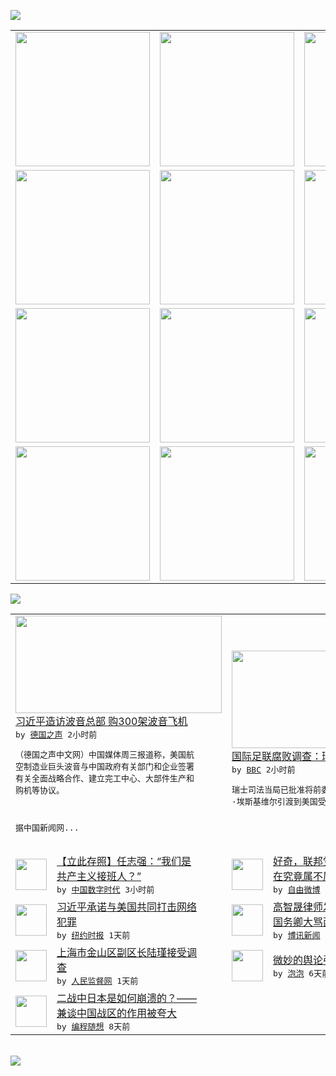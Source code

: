 

<a href="https://github.com/greatfire/z/raw/master/FreeBrowser.apk"><img src="https://raw.githubusercontent.com/greatfire/wiki/master/x/header.png" /></a><table><tr><td width="262" align="center" valign="center"><a href="https://github.com/greatfire/wiki/wiki/nyt" title="纽约时报中文网 国际纵览"><img src="https://raw.githubusercontent.com/greatfire/wiki/master/x/nyt_flag.png" width="215"/></a></td><td width="262" align="center" valign="center"><a href="https://github.com/greatfire/wiki/wiki/dw" title=""><img src="https://raw.githubusercontent.com/greatfire/wiki/master/x/dw_flag.png" width="215"/></a></td><td width="262" align="center" valign="center"><a href="https://github.com/greatfire/wiki/wiki/rmjd" title=""><img src="https://raw.githubusercontent.com/greatfire/wiki/master/x/rmjd_flag.png" width="215"/></a></td></tr><tr><td width="262" align="center" valign="center"><a href="https://github.com/paopaonetizen/website" title="泡泡 - 未经审查的互联网信息"><img src="https://raw.githubusercontent.com/greatfire/wiki/master/x/pp_flag.png" width="215"/></a></td><td width="262" align="center" valign="center"><a href="https://github.com/getlantern/mirror" title="以及自由微博和GreatFire.org官方中文论坛"><img src="https://raw.githubusercontent.com/greatfire/wiki/master/x/lantern_flag.png" width="215"/></a></td><td width="262" align="center" valign="center"><a href="https://github.com/cdtmirrors/m/" title=""><img src="https://raw.githubusercontent.com/greatfire/wiki/master/x/cdt_flag.png" width="215"/></a></td></tr><tr><td width="262" align="center" valign="center"><a href="https://github.com/program-think/blog" title="编程随想的博客"><img src="https://raw.githubusercontent.com/greatfire/wiki/master/x/pt_flag.png" width="215"/></a></td><td width="262" align="center" valign="center"><a href="https://github.com/greatfire/wiki/wiki/bbc" title=""><img src="https://raw.githubusercontent.com/greatfire/wiki/master/x/bbc_flag.png" width="215"/></a></td><td width="262" align="center" valign="center"><a href="https://github.com/freeweibo/s" title="自由微博 - 匿名和不受屏蔽的新浪微博搜索"><img src="https://raw.githubusercontent.com/greatfire/wiki/master/x/fw_flag.png" width="215"/></a></td></tr><tr><td width="262" align="center" valign="center"><a href="https://github.com/greatfire/wiki/wiki/google" title=""><img src="https://raw.githubusercontent.com/greatfire/wiki/master/x/google_flag.png" width="215"/></a></td><td width="262" align="center" valign="center"><a href="https://github.com/bxnews/boxun" title=""><img src="https://raw.githubusercontent.com/greatfire/wiki/master/x/bx_flag.png" width="215"/></a></td><td width="262" align="center" valign="center"><a href="https://github.com/greatfire/wiki/wiki/open-source" title="欢迎访问GreatFire.org开发者项目网站"><img src="https://raw.githubusercontent.com/greatfire/wiki/master/x/open-source_flag.png" width="215"/></a></td></tr></table><img src="https://raw.githubusercontent.com/greatfire/wiki/master/x/newsfeed text.png" /><table cols="4"><tr><td colspan="2" width="380"><a href="http://dw.com/p/1GatJ?maca=chi-GK-text-greatfire-all-chinese-15625-xml-mrss"><img src="http://www.dw.com/image/0,,18731430_302,00.jpg" width="330" height="156"/></a></br><a href="http://dw.com/p/1GatJ?maca=chi-GK-text-greatfire-all-chinese-15625-xml-mrss">习近平造访波音总部 购300架波音飞机</a></br><kbd> by <a href="http://dw.de">德国之声</a> 2小时前 </kbd></br><pre>（德国之声中文网）中国媒体周三报道称，美国航<br/>空制造业巨头波音与中国政府有关部门和企业签署<br/>有关全面战略合作、建立完工中心、大部件生产和<br/>购机等协议。

据中国新闻网...</pre></td><td colspan="2" width="380"><a href="http://www.bbc.com/zhongwen/simp/sports/2015/09/150923_fifa_esquivel"><img src="http://a.files.bbci.co.uk/worldservice/live/assets/images/2015/09/23/150923191108_e_144x81_reuters_nocredit.jpg" width="330" height="156"/></a></br><a href="http://www.bbc.com/zhongwen/simp/sports/2015/09/150923_fifa_esquivel">国际足联腐败调查：瑞士将引渡一高官</a></br><kbd> by <a href="http://www.bbc.co.uk/zhongwen/simp">BBC</a> 2小时前 </kbd></br><pre>瑞士司法当局已批准将前委内瑞拉足协主席拉斐尔<br/>·埃斯基维尔引渡到美国受审。</pre></td></tr><tr><td><img src="http://chinadigitaltimes.net/chinese/files/2015/09/Screen-Shot-2015-09-23-at-%E4%B8%8A%E5%8D%8810.54.35.png" width="50" height="50"/></td><td width="280"><a href="http://feedproxy.google.com/~r/chinadigitaltimes/main-page/~3/3oxUXUnc6mA/">【立此存照】任志强：“我们是<br/>共产主义接班人？”</a></br><kbd> by <a href="http://chinadigitaltimes.net/chinese/">中国数字时代</a> 3小时前 </kbd></td><td><img src="https://raw.githubusercontent.com/greatfire/wiki/master/x/fw_logo.png" width="50" height="50"/></td><td width="280"><a href="https://freeweibo.com/weibo/3890403193083700">好奇，联邦党人文集和常识，现<br/>在究竟属不属于七不讲的...</a></br><kbd> by <a href="https://freeweibo.com/">自由微博</a> 5小时前 </kbd></td></tr><tr><td><img src="http://static01.nyt.com/images/2015/09/23/world/23xijinping-web/23xijinping-web-articleLarge.jpg" width="50" height="50"/></td><td width="280"><a href="https://d3qlz4p8smvoli.cloudfront.net/china/20150923/c23xijinping/">习近平承诺与美国共同打击网络<br/>犯罪</a></br><kbd> by <a href="http://m.cn.nytimes.com/">纽约时报</a> 1天前 </kbd></td><td><img src="https://raw.githubusercontent.com/greatfire/wiki/master/x/bx_logo.png" width="50" height="50"/></td><td width="280"><a href="http://www.boxun.com/news/gb/intl/2015/09/201509230443.shtml">高智晟律师发信阻止妻子见美副<br/>国务卿大骂西方政客</a></br><kbd> by <a href="http://www.boxun.com">博讯新闻</a> 1天前 </kbd></td></tr><tr><td><img src="http://www.rmjdw.com/uploads/allimg/150922/161A01540-0.jpg" width="50" height="50"/></td><td width="280"><a href="http://www.rmjdw.com//yongguandangan/20150922/15199.html">上海市金山区副区长陆瑾接受调<br/>查  </a></br><kbd> by <a href="http://www.rmjdw.com/">人民监督网</a> 1天前 </kbd></td><td><img src="https://raw.githubusercontent.com/greatfire/wiki/master/x/pp_logo.png" width="50" height="50"/></td><td width="280"><a href="https://pao-pao.net/article/626">微妙的舆论引导</a></br><kbd> by <a href="https://pao-pao.net">泡泡</a> 6天前 </kbd></td></tr><tr><td><img src="http://lh3.googleusercontent.com/xYHU6pa5mCpCHx3w7xWfjH-PC8WvxkeJmiUDw_-bRxR8MPsHdCDWB9XqGlxj-GuN5VXZTTRJYMWmZCnTpusO8CeRKpwntqwTEysXo-Dv1nP82tZP7zKkho3wgwrrEkeWtwTxOcjEUA" width="50" height="50"/></td><td width="280"><a href="http://feedproxy.google.com/~r/programthink/~3/0DBRrCw25fo/Why-did-Japan-Surrender-in-WW2.html">二战中日本是如何崩溃的？——<br/>兼谈中国战区的作用被夸大</a></br><kbd> by <a href="http://program-think.blogspot.com">编程随想</a> 8天前 </kbd></td></table></br><a href="https://github.com/greatfire/z/raw/master/FreeBrowser.apk"><img src="https://raw.githubusercontent.com/greatfire/wiki/master/x/download app.png" /></a>